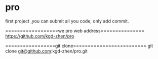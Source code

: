 pro
===

first project ,you can submit all you code, only add commit.

==================we pro web address===============
https://github.com/kgd-zhen/pro

=================git clone=========================
git clone git@github.com:kgd-zhen/pro.git
